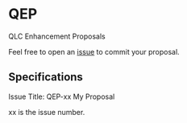 # QEP
QLC Enhancement Proposals

Feel free to open an [issue](https://github.com/qlcchain/QEP/issues) to commit your proposal.

## Specifications

Issue Title: QEP-xx My Proposal

xx is the issue number.